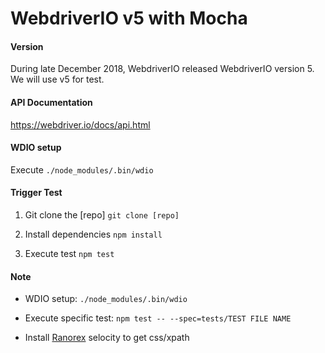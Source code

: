 # WebdriverIO v5 with Mocha

#### Version

During late December 2018, WebdriverIO released WebdriverIO version 5. We will use v5 for test.

#### API Documentation
https://webdriver.io/docs/api.html

#### WDIO setup
Execute `./node_modules/.bin/wdio`

#### Trigger Test

  1. Git clone the [repo]
  `git clone [repo]`

  2. Install dependencies
  `npm install`

  3. Execute test
  `npm test`

#### Note

- WDIO setup: `./node_modules/.bin/wdio`
- Execute specific test: `npm test -- --spec=tests/TEST FILE NAME`

- Install [Ranorex](https://chrome.google.com/webstore/detail/ranorex-selocity/ocgghcnnjekfpbmafindjmijdpopafoe?utm_source=chrome-ntp-icon) selocity to get css/xpath

  